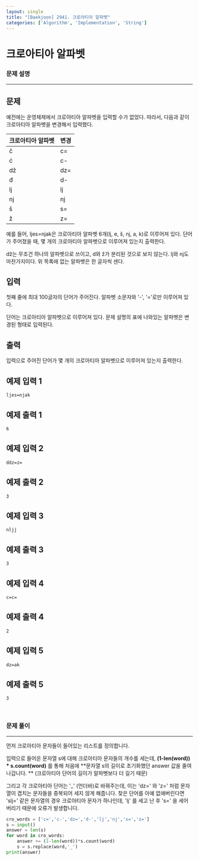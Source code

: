 ```yaml
---
layout: single
title: "[Baekjoon] 2941. 크로아티아 알파벳"
categories: ['Algorithm', 'Implementation', 'String']
---
```




# 크로아티아 알파벳

### 문제 설명

---

## 문제

예전에는 운영체제에서 크로아티아 알파벳을 입력할 수가 없었다. 따라서, 다음과 같이 크로아티아 알파벳을 변경해서 입력했다.

| 크로아티아 알파벳 | 변경 |
| ----------------- | ---- |
| č                 | c=   |
| ć                 | c-   |
| dž                | dz=  |
| đ                 | d-   |
| lj                | lj   |
| nj                | nj   |
| š                 | s=   |
| ž                 | z=   |

예를 들어, ljes=njak은 크로아티아 알파벳 6개(lj, e, š, nj, a, k)로 이루어져 있다. 단어가 주어졌을 때, 몇 개의 크로아티아 알파벳으로 이루어져 있는지 출력한다.

dž는 무조건 하나의 알파벳으로 쓰이고, d와 ž가 분리된 것으로 보지 않는다. lj와 nj도 마찬가지이다. 위 목록에 없는 알파벳은 한 글자씩 센다.

## 입력

첫째 줄에 최대 100글자의 단어가 주어진다. 알파벳 소문자와 '-', '='로만 이루어져 있다.

단어는 크로아티아 알파벳으로 이루어져 있다. 문제 설명의 표에 나와있는 알파벳은 변경된 형태로 입력된다.

## 출력

입력으로 주어진 단어가 몇 개의 크로아티아 알파벳으로 이루어져 있는지 출력한다.

## 예제 입력 1 

```
ljes=njak
```

## 예제 출력 1 

```
6
```

## 예제 입력 2 

```
ddz=z=
```

## 예제 출력 2 

```
3
```

## 예제 입력 3 

```
nljj
```

## 예제 출력 3 

```
3
```

## 예제 입력 4 

```
c=c=
```

## 예제 출력 4 

```
2
```

## 예제 입력 5 

```
dz=ak
```

## 예제 출력 5 

```
3
```

<br>

### 문제 풀이

---

먼저 크로아티아 문자들이 들어있는 리스트를 정의합니다. 

입력으로 들어온 문자열 s에 대해 크로아티아 문자들의 개수를 세는데, **(1-len(word)) * s.count(word)** 를 통해 처음에 **문자열 s의 길이로 초기화했던 answer 값을 줄여나갑니다. ** (크로아티아 단어의 길이가 알파벳보다 더 길기 때문)

그리고 각 크로아티아 단어는 '_' (언더바)로 바꿔주는데, 이는 'dz=' 와 'z=' 처럼 문자열이 겹치는 문자들을 중복되어 세지 않게 해줍니다. 찾은 단어를 아예 없애버린다면 'slj=' 같은 문자열의 경우 크로아티아 문자가 하나인데, 'lj' 를 세고 난 후 's=' 을 세어 버리기 때문에 오류가 발생합니다. 

```python
cro_words = ['c=','c-','dz=','d-','lj','nj','s=','z=']
s = input()
answer = len(s)
for word in cro_words:
    answer += (1-len(word))*s.count(word)
    s = s.replace(word,'_')
print(answer)
```

<br>

